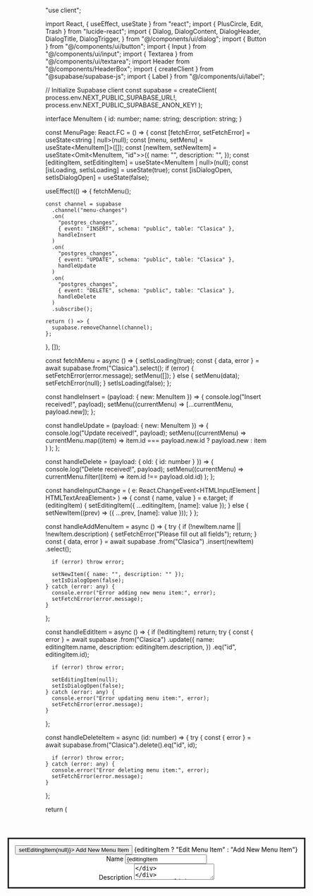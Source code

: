 "use client";

import React, { useEffect, useState } from "react";
import { PlusCircle, Edit, Trash } from "lucide-react";
import {
Dialog,
DialogContent,
DialogHeader,
DialogTitle,
DialogTrigger,
} from "@/components/ui/dialog";
import { Button } from "@/components/ui/button";
import { Input } from "@/components/ui/input";
import { Textarea } from "@/components/ui/textarea";
import Header from "@/components/HeaderBox";
import { createClient } from "@supabase/supabase-js";
import { Label } from "@/components/ui/label";

// Initialize Supabase client
const supabase = createClient(
process.env.NEXT_PUBLIC_SUPABASE_URL!,
process.env.NEXT_PUBLIC_SUPABASE_ANON_KEY!
);

interface MenuItem {
id: number;
name: string;
description: string;
}

const MenuPage: React.FC = () => {
const [fetchError, setFetchError] = useState<string | null>(null);
const [menu, setMenu] = useState<MenuItem[]>([]);
const [newItem, setNewItem] = useState<Omit<MenuItem, "id">>({
name: "",
description: "",
});
const [editingItem, setEditingItem] = useState<MenuItem | null>(null);
const [isLoading, setIsLoading] = useState(true);
const [isDialogOpen, setIsDialogOpen] = useState(false);

useEffect(() => {
fetchMenu();

    const channel = supabase
      .channel("menu-changes")
      .on(
        "postgres_changes",
        { event: "INSERT", schema: "public", table: "Clasica" },
        handleInsert
      )
      .on(
        "postgres_changes",
        { event: "UPDATE", schema: "public", table: "Clasica" },
        handleUpdate
      )
      .on(
        "postgres_changes",
        { event: "DELETE", schema: "public", table: "Clasica" },
        handleDelete
      )
      .subscribe();

    return () => {
      supabase.removeChannel(channel);
    };

}, []);

const fetchMenu = async () => {
setIsLoading(true);
const { data, error } = await supabase.from("Clasica").select();
if (error) {
setFetchError(error.message);
setMenu([]);
} else {
setMenu(data);
setFetchError(null);
}
setIsLoading(false);
};

const handleInsert = (payload: { new: MenuItem }) => {
console.log("Insert received!", payload);
setMenu((currentMenu) => [...currentMenu, payload.new]);
};

const handleUpdate = (payload: { new: MenuItem }) => {
console.log("Update received!", payload);
setMenu((currentMenu) =>
currentMenu.map((item) =>
item.id === payload.new.id ? payload.new : item
)
);
};

const handleDelete = (payload: { old: { id: number } }) => {
console.log("Delete received!", payload);
setMenu((currentMenu) =>
currentMenu.filter((item) => item.id !== payload.old.id)
);
};

const handleInputChange = (
e: React.ChangeEvent<HTMLInputElement | HTMLTextAreaElement>
) => {
const { name, value } = e.target;
if (editingItem) {
setEditingItem({ ...editingItem, [name]: value });
} else {
setNewItem((prev) => ({ ...prev, [name]: value }));
}
};

const handleAddMenuItem = async () => {
try {
if (!newItem.name || !newItem.description) {
setFetchError("Please fill out all fields");
return;
}
const { data, error } = await supabase
.from("Clasica")
.insert(newItem)
.select();

      if (error) throw error;

      setNewItem({ name: "", description: "" });
      setIsDialogOpen(false);
    } catch (error: any) {
      console.error("Error adding new menu item:", error);
      setFetchError(error.message);
    }

};

const handleEditItem = async () => {
if (!editingItem) return;
try {
const { error } = await supabase
.from("Clasica")
.update({
name: editingItem.name,
description: editingItem.description,
})
.eq("id", editingItem.id);

      if (error) throw error;

      setEditingItem(null);
      setIsDialogOpen(false);
    } catch (error: any) {
      console.error("Error updating menu item:", error);
      setFetchError(error.message);
    }

};

const handleDeleteItem = async (id: number) => {
try {
const { error } = await supabase.from("Clasica").delete().eq("id", id);

      if (error) throw error;
    } catch (error: any) {
      console.error("Error deleting menu item:", error);
      setFetchError(error.message);
    }

};

return (
<div className="p-8">
<Header title="Menu" />
<div className="flex items-center justify-between">
<Dialog open={isDialogOpen} onOpenChange={setIsDialogOpen}>
<DialogTrigger asChild>
<Button className="mb-4" onClick={() => setEditingItem(null)}>
<PlusCircle className="mr-2 h-4 w-4" /> Add New Menu Item
</Button>
</DialogTrigger>
<DialogContent className="sm:max-w-[425px] bg-[#f2f2f2]">
<DialogHeader>
<DialogTitle>
{editingItem ? "Edit Menu Item" : "Add New Menu Item"}
</DialogTitle>
</DialogHeader>
<div className="grid gap-4 py-4">
<div className="grid grid-cols-4 items-center gap-4">
<Label htmlFor="name" className="text-right">
Name
</Label>
<Input
id="name"
name="name"
value={editingItem ? editingItem.name : newItem.name}
onChange={handleInputChange}
className="col-span-3"
/>
</div>
<div className="grid grid-cols-4 items-center gap-4">
<Label htmlFor="description" className="text-right">
Description
</Label>
<Textarea
id="description"
name="description"
value={
editingItem ? editingItem.description : newItem.description
}
onChange={handleInputChange}
className="col-span-3"
/>
</div>
</div>
<Button onClick={editingItem ? handleEditItem : handleAddMenuItem}>
{editingItem ? "Update Item" : "Add Item"}
</Button>
</DialogContent>
</Dialog>
</div>
{fetchError && <p className="text-red-500">Error: {fetchError}</p>}
{isLoading ? (
<p>Loading menu...</p>
) : (
<div className="grid grid-cols-1 md:grid-cols-2 lg:grid-cols-3 gap-5 mt-6">
{menu.map((item) => (
<div
              key={item.id}
              className="border rounded-lg p-4 bg-white shadow"
            >
<h2 className="text-xl font-semibold mb-2">{item.name}</h2>
<p className="text-gray-600">{item.description}</p>
<div className="mt-4 flex justify-end space-x-2">
<Button
variant="outline"
size="sm"
onClick={() => {
setEditingItem(item);
setIsDialogOpen(true);
}} >
<Edit className="h-4 w-4 mr-2" /> Edit
</Button>
<Button
variant="destructive"
size="sm"
onClick={() => handleDeleteItem(item.id)} >
<Trash className="h-4 w-4 mr-2" /> Delete
</Button>
</div>
</div>
))}
</div>
)}
</div>
);
};

export default MenuPage;
